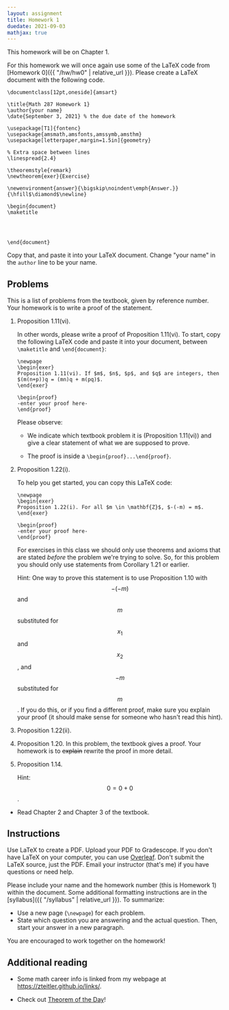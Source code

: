 ```yaml
---
layout: assignment
title: Homework 1
duedate: 2021-09-03
mathjax: true
---
```




This homework will be on Chapter 1.

For this homework we will once again use some of the LaTeX code from [Homework 0]({{ "/hw/hw0" | relative_url }}).
Please create a LaTeX document with the following code.

```
\documentclass[12pt,oneside]{amsart}

\title{Math 287 Homework 1}
\author{your name}
\date{September 3, 2021} % the due date of the homework

\usepackage[T1]{fontenc}
\usepackage{amsmath,amsfonts,amssymb,amsthm}
\usepackage[letterpaper,margin=1.5in]{geometry}

% Extra space between lines
\linespread{2.4}

\theoremstyle{remark}
\newtheorem{exer}{Exercise}

\newenvironment{answer}{\bigskip\noindent\emph{Answer.}}{\hfill$\diamond$\newline}

\begin{document}
\maketitle




\end{document}
```

Copy that, and paste it into your LaTeX document.
Change "your name" in the `author` line to be your name.



## Problems

This is a list of problems from the textbook, given by reference number.
Your homework is to write a proof of the statement.

1.  Proposition 1.11(vi).
    
    In other words, please write a proof of Proposition 1.11(vi).
    To start, copy the following LaTeX code and paste it into your document,
    between `\maketitle` and `\end{document}`:
    
    ```
    \newpage
    \begin{exer}
    Proposition 1.11(vi). If $m$, $n$, $p$, and $q$ are integers, then
    $(m(n+p))q = (mn)q + m(pq)$.
    \end{exer}

    \begin{proof}
    -enter your proof here-
    \end{proof}
    ```
    
    Please observe:
    
    + We indicate which textbook problem it is (Proposition 1.11(vi))
      and give a clear statement of what we are supposed to prove.
      
    + The proof is inside a `\begin{proof}...\end{proof}`.
    
    

2.  Proposition 1.22(i).
    
    To help you get started, you can copy this LaTeX code:
    ```
    \newpage
    \begin{exer}
    Proposition 1.22(i). For all $m \in \mathbf{Z}$, $-(-m) = m$.
    \end{exer}
    
    \begin{proof}
    -enter your proof here-
    \end{proof}
    ```
    
    For exercises in this class we should only use theorems and axioms
    that are stated *before* the problem we're trying to solve.
    So, for this problem you should only use statements from Corollary 1.21 or earlier.
    
    Hint: One way to prove this statement is to use Proposition 1.10
    with $$-(-m)$$ and $$m$$ substituted for $$x_1$$ and $$x_2$$,
    and $$-m$$ substituted for $$m$$.
    If you do this, or if you find a different proof,
    make sure you explain your proof (it should make sense for someone who
    hasn't read this hint).


3.  Proposition 1.22(ii).

4.  Proposition 1.20. In this problem, the textbook gives a proof.
    Your homework is to ~~explain~~ rewrite the proof in more detail.

5.  Proposition 1.14.
    
    Hint: $$0 = 0+0$$.


+   Read Chapter 2 and Chapter 3 of the textbook.

## Instructions

Use LaTeX to create a PDF. Upload your PDF to Gradescope.
If you don't have LaTeX on your computer, you can use [Overleaf](https://overleaf.com).
Don't submit the LaTeX source, just the PDF.
Email your instructor (that's me) if you have questions or need help.

Please include your name and the homework number
(this is Homework 1) within the document.
Some additional formatting instructions are in the
[syllabus]({{ "/syllabus" | relative_url }}).
To summarize:

+ Use a new page (`\newpage`) for each problem.
+ State which question you are answering and the actual question.
  Then, start your answer in a new paragraph.

You are encouraged to work together on the homework!


## Additional reading

+   Some math career info is linked from my webpage at <https://zteitler.github.io/links/>.

+   Check out [Theorem of the Day](https://www.theoremoftheday.org)!
